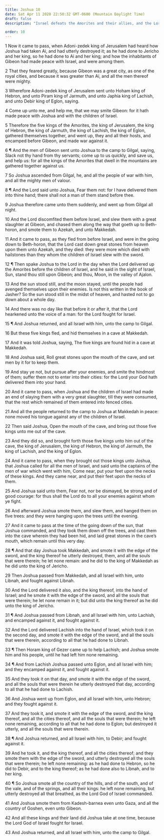 ```yaml
---
title: Joshua 10
date: Sat Apr 11 2020 22:50:32 GMT-0600 (Mountain Daylight Time)
draft: false
description: "Israel defeats the Amorites and their allies, and the Lord casts stones from heaven upon them—The sun and moon stand still—Many kings and cities are destroyed—The Lord fought for Israel."

order: 10
---
```

    
1 Now it came to pass, when Adoni-zedek king of Jerusalem had heard how Joshua had taken Ai, and had utterly destroyed it; as he had done to Jericho and her king, so he had done to Ai and her king; and how the inhabitants of Gibeon had made peace with Israel, and were among them.

2 That they feared greatly, because Gibeon was a great city, as one of the royal cities, and because it was greater than Ai, and all the men thereof were mighty.

3 Wherefore Adoni-zedek king of Jerusalem sent unto Hoham king of Hebron, and unto Piram king of Jarmuth, and unto Japhia king of Lachish, and unto Debir king of Eglon, saying.

4 Come up unto me, and help me, that we may smite Gibeon: for it hath made peace with Joshua and with the children of Israel.

5 Therefore the five kings of the Amorites, the king of Jerusalem, the king of Hebron, the king of Jarmuth, the king of Lachish, the king of Eglon, gathered themselves together, and went up, they and all their hosts, and encamped before Gibeon, and made war against it.

6 ¶ And the men of Gibeon sent unto Joshua to the camp to Gilgal, saying, Slack not thy hand from thy servants; come up to us quickly, and save us, and help us: for all the kings of the Amorites that dwell in the mountains are gathered together against us.

7 So Joshua ascended from Gilgal, he, and all the people of war with him, and all the mighty men of valour.

8 ¶ And the Lord said unto Joshua, Fear them not: for I have delivered them into thine hand; there shall not a man of them stand before thee.

9 Joshua therefore came unto them suddenly, and went up from Gilgal all night.

10 And the Lord discomfited them before Israel, and slew them with a great slaughter at Gibeon, and chased them along the way that goeth up to Beth-horon, and smote them to Azekah, and unto Makkedah.

11 And it came to pass, as they fled from before Israel, and were in the going down to Beth-horon, that the Lord cast down great stones from heaven upon them unto Azekah, and they died: they were more which died with hailstones than they whom the children of Israel slew with the sword.

12 ¶ Then spake Joshua to the Lord in the day when the Lord delivered up the Amorites before the children of Israel, and he said in the sight of Israel, Sun, stand thou still upon Gibeon; and thou, Moon, in the valley of Ajalon.

13 And the sun stood still, and the moon stayed, until the people had avenged themselves upon their enemies. Is not this written in the book of Jasher? So the sun stood still in the midst of heaven, and hasted not to go down about a whole day.

14 And there was no day like that before it or after it, that the Lord hearkened unto the voice of a man: for the Lord fought for Israel.

15 ¶ And Joshua returned, and all Israel with him, unto the camp to Gilgal.

16 But these five kings fled, and hid themselves in a cave at Makkedah.

17 And it was told Joshua, saying, The five kings are found hid in a cave at Makkedah.

18 And Joshua said, Roll great stones upon the mouth of the cave, and set men by it for to keep them.

19 And stay ye not, but pursue after your enemies, and smite the hindmost of them; suffer them not to enter into their cities: for the Lord your God hath delivered them into your hand.

20 And it came to pass, when Joshua and the children of Israel had made an end of slaying them with a very great slaughter, till they were consumed, that the rest which remained of them entered into fenced cities.

21 And all the people returned to the camp to Joshua at Makkedah in peace: none moved his tongue against any of the children of Israel.

22 Then said Joshua, Open the mouth of the cave, and bring out those five kings unto me out of the cave.

23 And they did so, and brought forth those five kings unto him out of the cave, the king of Jerusalem, the king of Hebron, the king of Jarmuth, the king of Lachish, and the king of Eglon.

24 And it came to pass, when they brought out those kings unto Joshua, that Joshua called for all the men of Israel, and said unto the captains of the men of war which went with him, Come near, put your feet upon the necks of these kings. And they came near, and put their feet upon the necks of them.

25 And Joshua said unto them, Fear not, nor be dismayed, be strong and of good courage: for thus shall the Lord do to all your enemies against whom ye fight.

26 And afterward Joshua smote them, and slew them, and hanged them on five trees: and they were hanging upon the trees until the evening.

27 And it came to pass at the time of the going down of the sun, that Joshua commanded, and they took them down off the trees, and cast them into the cave wherein they had been hid, and laid great stones in the cave’s mouth, which remain until this very day.

28 ¶ And that day Joshua took Makkedah, and smote it with the edge of the sword, and the king thereof he utterly destroyed, them, and all the souls that were therein; he let none remain: and he did to the king of Makkedah as he did unto the king of Jericho.

29 Then Joshua passed from Makkedah, and all Israel with him, unto Libnah, and fought against Libnah.

30 And the Lord delivered it also, and the king thereof, into the hand of Israel; and he smote it with the edge of the sword, and all the souls that were therein; he let none remain in it; but did unto the king thereof as he did unto the king of Jericho.

31 ¶ And Joshua passed from Libnah, and all Israel with him, unto Lachish, and encamped against it, and fought against it.

32 And the Lord delivered Lachish into the hand of Israel, which took it on the second day, and smote it with the edge of the sword, and all the souls that were therein, according to all that he had done to Libnah.

33 ¶ Then Horam king of Gezer came up to help Lachish; and Joshua smote him and his people, until he had left him none remaining.

34 ¶ And from Lachish Joshua passed unto Eglon, and all Israel with him; and they encamped against it, and fought against it.

35 And they took it on that day, and smote it with the edge of the sword, and all the souls that were therein he utterly destroyed that day, according to all that he had done to Lachish.

36 And Joshua went up from Eglon, and all Israel with him, unto Hebron; and they fought against it.

37 And they took it, and smote it with the edge of the sword, and the king thereof, and all the cities thereof, and all the souls that were therein; he left none remaining, according to all that he had done to Eglon; but destroyed it utterly, and all the souls that were therein.

38 ¶ And Joshua returned, and all Israel with him, to Debir; and fought against it.

39 And he took it, and the king thereof, and all the cities thereof; and they smote them with the edge of the sword, and utterly destroyed all the souls that were therein; he left none remaining: as he had done to Hebron, so he did to Debir, and to the king thereof; as he had done also to Libnah, and to her king.

40 ¶ So Joshua smote all the country of the hills, and of the south, and of the vale, and of the springs, and all their kings: he left none remaining, but utterly destroyed all that breathed, as the Lord God of Israel commanded.

41 And Joshua smote them from Kadesh-barnea even unto Gaza, and all the country of Goshen, even unto Gibeon.

42 And all these kings and their land did Joshua take at one time, because the Lord God of Israel fought for Israel.

43 And Joshua returned, and all Israel with him, unto the camp to Gilgal.
